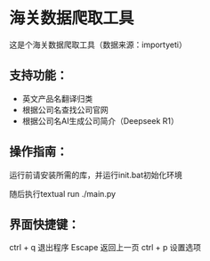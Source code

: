# 海关数据爬取工具

这是个海关数据爬取工具（数据来源：importyeti）

## 支持功能：
- 英文产品名翻译归类
- 根据公司名查找公司官网
- 根据公司名AI生成公司简介（Deepseek R1）

## 操作指南：
运行前请安装所需的库，并运行init.bat初始化环境

随后执行textual run ./main.py

## 界面快捷键：
ctrl + q 退出程序
Escape 返回上一页
ctrl + p 设置选项